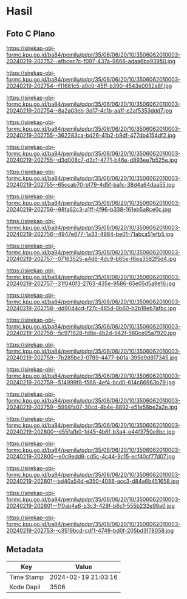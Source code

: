 # Hasil

## Foto C Plano

https://sirekap-obj-formc.kpu.go.id/ba84/pemilu/pdpr/35/06/06/20/10/3506062010003-20240219-202752--afbcec7c-f097-437a-9666-adaa6ba93950.jpg

https://sirekap-obj-formc.kpu.go.id/ba84/pemilu/pdpr/35/06/06/20/10/3506062010003-20240219-202754--f11681c5-a9c0-45ff-b390-4543e0052a8f.jpg

https://sirekap-obj-formc.kpu.go.id/ba84/pemilu/pdpr/35/06/06/20/10/3506062010003-20240219-202754--8a2a03eb-3d17-4c1b-aa1f-e2af5353ddd7.jpg

https://sirekap-obj-formc.kpu.go.id/ba84/pemilu/pdpr/35/06/06/20/10/3506062010003-20240219-202755--362283ca-bd26-41b2-b9df-477db4154df2.jpg

https://sirekap-obj-formc.kpu.go.id/ba84/pemilu/pdpr/35/06/06/20/10/3506062010003-20240219-202755--d3d008c7-d3c1-4771-b46e-d893ee7b525e.jpg

https://sirekap-obj-formc.kpu.go.id/ba84/pemilu/pdpr/35/06/06/20/10/3506062010003-20240219-202755--65ccab70-bf79-4d5f-ba1c-38d4a64daa55.jpg

https://sirekap-obj-formc.kpu.go.id/ba84/pemilu/pdpr/35/06/06/20/10/3506062010003-20240219-202756--98fa62c3-a1ff-4f96-b338-161eb5a8ce0c.jpg

https://sirekap-obj-formc.kpu.go.id/ba84/pemilu/pdpr/35/06/06/20/10/3506062010003-20240219-202756--4947e677-1a33-4984-be01-71abca51efb5.jpg

https://sirekap-obj-formc.kpu.go.id/ba84/pemilu/pdpr/35/06/06/20/10/3506062010003-20240219-202757--07163525-a4d6-4dc9-b85e-f6ea3562f5d4.jpg

https://sirekap-obj-formc.kpu.go.id/ba84/pemilu/pdpr/35/06/06/20/10/3506062010003-20240219-202757--31f040f3-2763-435e-9586-65e05d5a9e16.jpg

https://sirekap-obj-formc.kpu.go.id/ba84/pemilu/pdpr/35/06/06/20/10/3506062010003-20240219-202758--dd9044cd-f27c-465d-8b60-b2b18eb7afbc.jpg

https://sirekap-obj-formc.kpu.go.id/ba84/pemilu/pdpr/35/06/06/20/10/3506062010003-20240219-202758--5c971828-fd8e-4b2d-942f-580ce05a7920.jpg

https://sirekap-obj-formc.kpu.go.id/ba84/pemilu/pdpr/35/06/06/20/10/3506062010003-20240219-202759--7b285be3-0789-4477-b01a-395d9d817345.jpg

https://sirekap-obj-formc.kpu.go.id/ba84/pemilu/pdpr/35/06/06/20/10/3506062010003-20240219-202759--514999f8-f566-4ef4-bcd0-614c66963b79.jpg

https://sirekap-obj-formc.kpu.go.id/ba84/pemilu/pdpr/35/06/06/20/10/3506062010003-20240219-202759--5998fa07-30cd-4b4e-8892-e51e58be2a2e.jpg

https://sirekap-obj-formc.kpu.go.id/ba84/pemilu/pdpr/35/06/06/20/10/3506062010003-20240219-202800--d55fafb0-1d45-4b6f-b3a4-e44f3750e8bc.jpg

https://sirekap-obj-formc.kpu.go.id/ba84/pemilu/pdpr/35/06/06/20/10/3506062010003-20240219-202800--e0c9edd8-cd5c-4c44-9c15-ecf40cf77d07.jpg

https://sirekap-obj-formc.kpu.go.id/ba84/pemilu/pdpr/35/06/06/20/10/3506062010003-20240219-202801--bd40a54d-e350-4088-acc3-d84a6b451658.jpg

https://sirekap-obj-formc.kpu.go.id/ba84/pemilu/pdpr/35/06/06/20/10/3506062010003-20240219-202801--110ab4a6-b3c3-429f-b6c1-555b232e99a0.jpg

https://sirekap-obj-formc.kpu.go.id/ba84/pemilu/pdpr/35/06/06/20/10/3506062010003-20240219-202753--c3519bcd-cdf1-4749-bd0f-205bd3f78058.jpg


## Metadata

| Key        | Value               |
| ---------- | ------------------- |
| Time Stamp | 2024-02-19 21:03:16 |
| Kode Dapil | 3506                |



